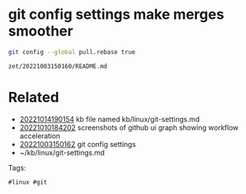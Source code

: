 # git config settings make merges smoother
```bash
git config --global pull.rebase true
```

` zet/20221003150160/README.md `

# Related

- [20221014190154](/zet/20221014190154/README.md) kb file named kb/linux/git-settings.md
- [20221010184202](/zet/20221010184202/README.md) screenshots of github ui graph showing workflow acceleration
- [20221003150162](/zet/20221003150162/README.md) git config settings
- ~/kb/linux/git-settings.md

Tags:

    #linux #git 
